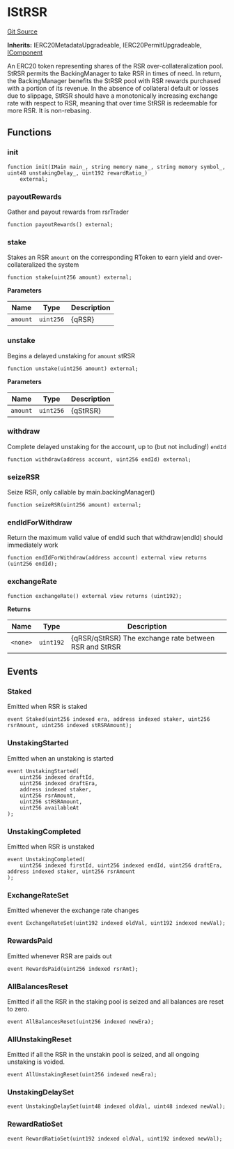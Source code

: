 # IStRSR
[Git Source](https://github.com/larrythecucumber321/protocol/blob/3222eb21fbb20ddd3d3fa2233072dfa96ea3e340/contracts/interfaces/IStRSR.sol)

**Inherits:**
IERC20MetadataUpgradeable, IERC20PermitUpgradeable, [IComponent](/src/contracts/interfaces/IComponent.sol/interface.IComponent.md)

An ERC20 token representing shares of the RSR over-collateralization pool.
StRSR permits the BackingManager to take RSR in times of need. In return, the BackingManager
benefits the StRSR pool with RSR rewards purchased with a portion of its revenue.
In the absence of collateral default or losses due to slippage, StRSR should have a
monotonically increasing exchange rate with respect to RSR, meaning that over time
StRSR is redeemable for more RSR. It is non-rebasing.


## Functions
### init


```solidity
function init(IMain main_, string memory name_, string memory symbol_, uint48 unstakingDelay_, uint192 rewardRatio_)
    external;
```

### payoutRewards

Gather and payout rewards from rsrTrader


```solidity
function payoutRewards() external;
```

### stake

Stakes an RSR `amount` on the corresponding RToken to earn yield and over-collateralized
the system


```solidity
function stake(uint256 amount) external;
```
**Parameters**

|Name|Type|Description|
|----|----|-----------|
|`amount`|`uint256`|{qRSR}|


### unstake

Begins a delayed unstaking for `amount` stRSR


```solidity
function unstake(uint256 amount) external;
```
**Parameters**

|Name|Type|Description|
|----|----|-----------|
|`amount`|`uint256`|{qStRSR}|


### withdraw

Complete delayed unstaking for the account, up to (but not including!) `endId`


```solidity
function withdraw(address account, uint256 endId) external;
```

### seizeRSR

Seize RSR, only callable by main.backingManager()


```solidity
function seizeRSR(uint256 amount) external;
```

### endIdForWithdraw

Return the maximum valid value of endId such that withdraw(endId) should immediately work


```solidity
function endIdForWithdraw(address account) external view returns (uint256 endId);
```

### exchangeRate


```solidity
function exchangeRate() external view returns (uint192);
```
**Returns**

|Name|Type|Description|
|----|----|-----------|
|`<none>`|`uint192`|{qRSR/qStRSR} The exchange rate between RSR and StRSR|


## Events
### Staked
Emitted when RSR is staked


```solidity
event Staked(uint256 indexed era, address indexed staker, uint256 rsrAmount, uint256 indexed stRSRAmount);
```

### UnstakingStarted
Emitted when an unstaking is started


```solidity
event UnstakingStarted(
    uint256 indexed draftId,
    uint256 indexed draftEra,
    address indexed staker,
    uint256 rsrAmount,
    uint256 stRSRAmount,
    uint256 availableAt
);
```

### UnstakingCompleted
Emitted when RSR is unstaked


```solidity
event UnstakingCompleted(
    uint256 indexed firstId, uint256 indexed endId, uint256 draftEra, address indexed staker, uint256 rsrAmount
);
```

### ExchangeRateSet
Emitted whenever the exchange rate changes


```solidity
event ExchangeRateSet(uint192 indexed oldVal, uint192 indexed newVal);
```

### RewardsPaid
Emitted whenever RSR are paids out


```solidity
event RewardsPaid(uint256 indexed rsrAmt);
```

### AllBalancesReset
Emitted if all the RSR in the staking pool is seized and all balances are reset to zero.


```solidity
event AllBalancesReset(uint256 indexed newEra);
```

### AllUnstakingReset
Emitted if all the RSR in the unstakin pool is seized, and all ongoing unstaking is voided.


```solidity
event AllUnstakingReset(uint256 indexed newEra);
```

### UnstakingDelaySet

```solidity
event UnstakingDelaySet(uint48 indexed oldVal, uint48 indexed newVal);
```

### RewardRatioSet

```solidity
event RewardRatioSet(uint192 indexed oldVal, uint192 indexed newVal);
```

